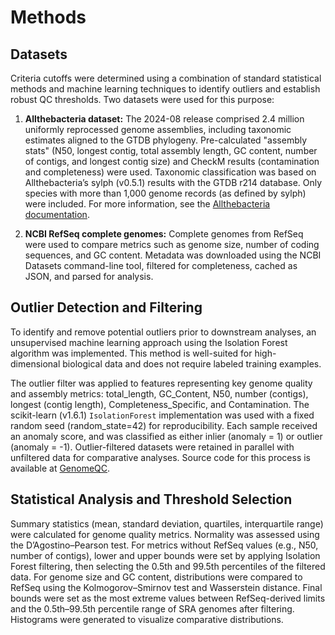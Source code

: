 # Methods

## Datasets

Criteria cutoffs were determined using a combination of standard statistical methods and machine learning techniques to identify outliers and establish robust QC thresholds. Two datasets were used for this purpose:

1. **Allthebacteria dataset:** The 2024-08 release comprised 2.4 million uniformly reprocessed genome assemblies, including taxonomic estimates aligned to the GTDB phylogeny. Pre-calculated "assembly stats" (N50, longest contig, total assembly length, GC content, number of contigs, and longest contig size) and CheckM results (contamination and completeness) were used. Taxonomic classification was based on Allthebacteria’s sylph (v0.5.1) results with the GTDB r214 database. Only species with more than 1,000 genome records (as defined by sylph) were included. For more information, see the [Allthebacteria documentation](https://allthebacteria.readthedocs.io/en/latest/).

2. **NCBI RefSeq complete genomes:** Complete genomes from RefSeq were used to compare metrics such as genome size, number of coding sequences, and GC content. Metadata was downloaded using the NCBI Datasets command-line tool, filtered for completeness, cached as JSON, and parsed for analysis.

## Outlier Detection and Filtering

To identify and remove potential outliers prior to downstream analyses, an unsupervised machine learning approach using the Isolation Forest algorithm was implemented. This method is well-suited for high-dimensional biological data and does not require labeled training examples.

The outlier filter was applied to features representing key genome quality and assembly metrics: total_length, GC_Content, N50, number (contigs), longest (contig length), Completeness_Specific, and Contamination. The scikit-learn (v1.6.1) `IsolationForest` implementation was used with a fixed random seed (random_state=42) for reproducibility. Each sample received an anomaly score, and was classified as either inlier (anomaly = 1) or outlier (anomaly = -1). Outlier-filtered datasets were retained in parallel with unfiltered data for comparative analyses. Source code for this process is available at [GenomeQC](https://github.com/happykhan/genomeqc).

## Statistical Analysis and Threshold Selection

Summary statistics (mean, standard deviation, quartiles, interquartile range) were calculated for genome quality metrics. Normality was assessed using the D’Agostino–Pearson test. For metrics without RefSeq values (e.g., N50, number of contigs), lower and upper bounds were set by applying Isolation Forest filtering, then selecting the 0.5th and 99.5th percentiles of the filtered data. For genome size and GC content, distributions were compared to RefSeq using the Kolmogorov–Smirnov test and Wasserstein distance. Final bounds were set as the most extreme values between RefSeq-derived limits and the 0.5th–99.5th percentile range of SRA genomes after filtering. Histograms were generated to visualize comparative distributions.
